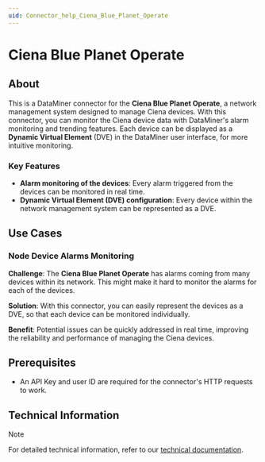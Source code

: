 ```yaml
---
uid: Connector_help_Ciena_Blue_Planet_Operate
---
```


# Ciena Blue Planet Operate

## About

This is a DataMiner connector for the **Ciena Blue Planet Operate**, a network management system designed to manage Ciena devices. With this connector, you can monitor the Ciena device data with DataMiner's alarm monitoring and trending features. Each device can be displayed as a **Dynamic Virtual Element** (DVE) in the DataMiner user interface, for more intuitive monitoring.

### Key Features

- **Alarm monitoring of the devices**: Every alarm triggered from the devices can be monitored in real time.
- **Dynamic Virtual Element (DVE) configuration**: Every device within the network management system can be represented as a DVE.

## Use Cases

### Node Device Alarms Monitoring

**Challenge**: The **Ciena Blue Planet Operate** has alarms coming from many devices within its network. This might make it hard to monitor the alarms for each of the devices.

**Solution**: With this connector, you can easily represent the devices as a DVE, so that each device can be monitored individually.

**Benefit**: Potential issues can be quickly addressed in real time, improving the reliability and performance of managing the Ciena devices.

## Prerequisites

- An API Key and user ID are required for the connector's HTTP requests to work.

## Technical Information

> [!NOTE]
> For detailed technical information, refer to our [technical documentation](xref:Connector_help_Ciena_Blue_Planet_Operate_Technical).

